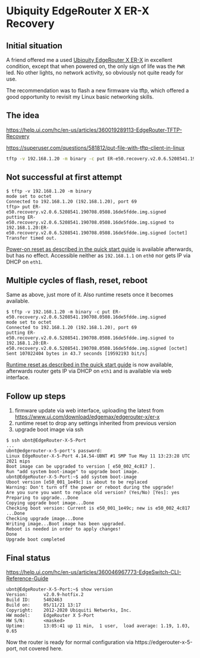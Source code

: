 # Ubiquity EdgeRouter X ER-X Recovery

## Initial situation
A friend offered me a used
[Ubiquity EdgeRouter X ER-X](https://www.ui.com/download/edgemax/edgerouter-x/er-x)
in excellent condition,
except that when powered on, the only sign of life was the `PWR` led.
No other lights, no network activity, so obviously not quite ready for use.

The recommendation was to flash a new firmware via tftp,
which offered a good opportunity to revisit my Linux basic networking skills.

## The idea
https://help.ui.com/hc/en-us/articles/360019289113-EdgeRouter-TFTP-Recovery

https://superuser.com/questions/581812/put-file-with-tftp-client-in-linux

```bash
tftp -v 192.168.1.20 -m binary -c put ER-e50.recovery.v2.0.6.5208541.190708.0508.16de5fdde.img.signed
```

## Not successful at first attempt
```
$ tftp -v 192.168.1.20 -m binary
mode set to octet
Connected to 192.168.1.20 (192.168.1.20), port 69
tftp> put ER-e50.recovery.v2.0.6.5208541.190708.0508.16de5fdde.img.signed
putting ER-e50.recovery.v2.0.6.5208541.190708.0508.16de5fdde.img.signed to 192.168.1.20:ER-e50.recovery.v2.0.6.5208541.190708.0508.16de5fdde.img.signed [octet]
Transfer timed out.
```
[Power-on reset as described in the quick start guide](https://dl.ui.com/guides/edgemax/EdgeRouter_ER-X_QSG.pdf) is available afterwards, but has no effect.
Accessible neither as `192.168.1.1` on `eth0` nor gets IP via DHCP on `eth1`.

## Multiple cycles of flash, reset, reboot
Same as above, just more of it. Also runtime resets once it becomes available.
```
$ tftp -v 192.168.1.20 -m binary -c put ER-e50.recovery.v2.0.6.5208541.190708.0508.16de5fdde.img.signed
mode set to octet
Connected to 192.168.1.20 (192.168.1.20), port 69
putting ER-e50.recovery.v2.0.6.5208541.190708.0508.16de5fdde.img.signed to 192.168.1.20:ER-e50.recovery.v2.0.6.5208541.190708.0508.16de5fdde.img.signed [octet]
Sent 107022404 bytes in 43.7 seconds [19592193 bit/s]
```

[Runtime reset as described in the quick start guide](https://dl.ui.com/guides/edgemax/EdgeRouter_ER-X_QSG.pdf) is now available, afterwards router gets IP via DHCP on `eth1` and is available via web interface.

## Follow up steps
1. firmware update via web interface, uploading the latest from https://www.ui.com/download/edgemax/edgerouter-x/er-x
1. runtime reset to drop any settings inherited from previous version
1. upgrade boot image via ssh
```
$ ssh ubnt@EdgeRouter-X-5-Port
...
ubnt@edgerouter-x-5-port's password: 
Linux EdgeRouter-X-5-Port 4.14.54-UBNT #1 SMP Tue May 11 13:23:28 UTC 2021 mips
Boot image can be upgraded to version [ e50_002_4c817 ].
Run "add system boot-image" to upgrade boot image.
ubnt@EdgeRouter-X-5-Port:~$ add system boot-image
Uboot version [e50_001_1e49c] is about to be replaced
Warning: Don't turn off the power or reboot during the upgrade!
Are you sure you want to replace old version? (Yes/No) [Yes]: yes
Preparing to upgrade...Done
Copying upgrade boot image...Done
Checking boot version: Current is e50_001_1e49c; new is e50_002_4c817 ...Done
Checking upgrade image...Done
Writing image...Boot image has been upgraded.
Reboot is needed in order to apply changes!
Done
Upgrade boot completed
```

## Final status
https://help.ui.com/hc/en-us/articles/360046967773-EdgeSwitch-CLI-Reference-Guide
```
ubnt@EdgeRouter-X-5-Port:~$ show version
Version:      v2.0.9-hotfix.2
Build ID:     5402463
Build on:     05/11/21 13:17
Copyright:    2012-2020 Ubiquiti Networks, Inc.
HW model:     EdgeRouter X 5-Port
HW S/N:       <masked>
Uptime:       13:05:41 up 11 min,  1 user,  load average: 1.19, 1.03, 0.65
```

Now the router is ready for normal configuration via https://edgerouter-x-5-port, not covered here.
